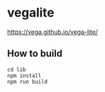 # vegalite

https://vega.github.io/vega-lite/

## How to build

```
cd lib
npm install
npm run build
```
